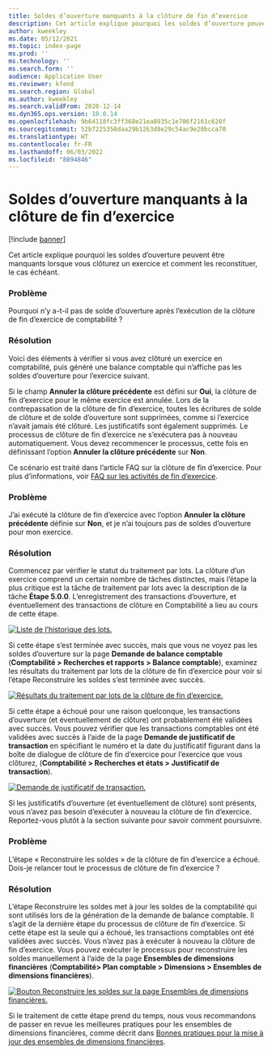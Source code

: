 ```yaml
---
title: Soldes d’ouverture manquants à la clôture de fin d’exercice
description: Cet article explique pourquoi les soldes d’ouverture peuvent être manquants lorsque vous clôturez un exercice et comment les reconstituer, le cas échéant.
author: kweekley
ms.date: 05/12/2021
ms.topic: index-page
ms.prod: ''
ms.technology: ''
ms.search.form: ''
audience: Application User
ms.reviewer: kfend
ms.search.region: Global
ms.author: kweekley
ms.search.validFrom: 2020-12-14
ms.dyn365.ops.version: 10.0.14
ms.openlocfilehash: 9b64118fc3ff368e21ea8935c1e706f2161c620f
ms.sourcegitcommit: 52b7225350daa29b1263d8e29c54ac9e20bcca70
ms.translationtype: HT
ms.contentlocale: fr-FR
ms.lasthandoff: 06/03/2022
ms.locfileid: "8894846"
---
```

# <a name="year-end-close-missing-opening-balances"></a>Soldes d’ouverture manquants à la clôture de fin d’exercice

[!include [banner](../includes/banner.md)]

Cet article explique pourquoi les soldes d’ouverture peuvent être manquants lorsque vous clôturez un exercice et comment les reconstituer, le cas échéant.

### <a name="symptom"></a>Problème

Pourquoi n’y a-t-il pas de solde d’ouverture après l’exécution de la clôture de fin d’exercice de comptabilité ? 

### <a name="resolution"></a>Résolution

Voici des éléments à vérifier si vous avez clôturé un exercice en comptabilité, puis généré une balance comptable qui n’affiche pas les soldes d’ouverture pour l’exercice suivant.

Si le champ **Annuler la clôture précédente** est défini sur **Oui**, la clôture de fin d’exercice pour le même exercice est annulée. Lors de la contrepassation de la clôture de fin d’exercice, toutes les écritures de solde de clôture et de solde d’ouverture sont supprimées, comme si l’exercice n’avait jamais été clôturé. Les justificatifs sont également supprimés. Le processus de clôture de fin d’exercice ne s’exécutera pas à nouveau automatiquement. Vous devez recommencer le processus, cette fois en définissant l’option **Annuler la clôture précédente** sur **Non**.

Ce scénario est traité dans l’article FAQ sur la clôture de fin d’exercice. Pour plus d’informations, voir [FAQ sur les activités de fin d’exercice](faq-year-end-activities.md).

### <a name="symptom"></a>Problème

J’ai exécuté la clôture de fin d’exercice avec l’option **Annuler la clôture précédente** définie sur **Non**, et je n’ai toujours pas de soldes d’ouverture pour mon exercice.

### <a name="resolution"></a>Résolution

Commencez par vérifier le statut du traitement par lots. La clôture d’un exercice comprend un certain nombre de tâches distinctes, mais l’étape la plus critique est la tâche de traitement par lots avec la description de la tâche **Étape 5.0.0**. L’enregistrement des transactions d’ouverture, et éventuellement des transactions de clôture en Comptabilité a lieu au cours de cette étape. 

[![Liste de l’historique des lots.](./media/yec-mssng-open-blnces-01.png)](./media/yec-mssng-open-blnces-01.png)

Si cette étape s’est terminée avec succès, mais que vous ne voyez pas les soldes d’ouverture sur la page **Demande de balance comptable** (**Comptabilité > Recherches et rapports > Balance comptable**), examinez les résultats du traitement par lots de la clôture de fin d’exercice pour voir si l’étape Reconstruire les soldes s’est terminée avec succès.

[![Résultats du traitement par lots de la clôture de fin d’exercice.](./media/yec-mssng-open-blnces-02.png)](./media/yec-mssng-open-blnces-02.png)

Si cette étape a échoué pour une raison quelconque, les transactions d’ouverture (et éventuellement de clôture) ont probablement été validées avec succès. Vous pouvez vérifier que les transactions comptables ont été validées avec succès à l’aide de la page **Demande de justificatif de transaction** en spécifiant le numéro et la date du justificatif figurant dans la boîte de dialogue de clôture de fin d’exercice pour l’exercice que vous clôturez, (**Comptabilité > Recherches et états > Justificatif de transaction**).

[![Demande de justificatif de transaction.](./media/yec-mssng-open-blnces-03.png)](./media/yec-mssng-open-blnces-03.png)

Si les justificatifs d’ouverture (et éventuellement de clôture) sont présents, vous n’avez pas besoin d’exécuter à nouveau la clôture de fin d’exercice. Reportez-vous plutôt à la section suivante pour savoir comment poursuivre.

### <a name="symptom"></a>Problème

L’étape « Reconstruire les soldes » de la clôture de fin d’exercice a échoué. Dois-je relancer tout le processus de clôture de fin d’exercice ?

### <a name="resolution"></a>Résolution

L’étape Reconstruire les soldes met à jour les soldes de la comptabilité qui sont utilisés lors de la génération de la demande de balance comptable.  Il s’agit de la dernière étape du processus de clôture de fin d’exercice.  Si cette étape est la seule qui a échoué, les transactions comptables ont été validées avec succès.  Vous n’avez pas à exécuter à nouveau la clôture de fin d’exercice. Vous pouvez exécuter le processus pour reconstruire les soldes manuellement à l’aide de la page **Ensembles de dimensions financières** (**Comptabilité> Plan comptable > Dimensions > Ensembles de dimensions financières**).

[![Bouton Reconstruire les soldes sur la page Ensembles de dimensions financières.](./media/yec-mssng-open-blnces-04.png)](./media/yec-mssng-open-blnces-04.png)

Si le traitement de cette étape prend du temps, nous vous recommandons de passer en revue les meilleures pratiques pour les ensembles de dimensions financières, comme décrit dans [Bonnes pratiques pour la mise à jour des ensembles de dimensions financières](https://community.dynamics.com/365/financeandoperations/b/dynamics-365-finance-blog/posts/best-practices-for-updating-financial-dimension-set-dimension-sets). 

